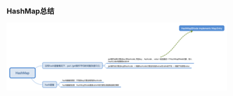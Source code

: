 ### HashMap总结
![image](https://github.com/larrySmile02/algorithm016/blob/master/Week_02/image/HashMap.png)
